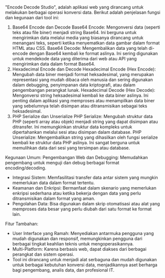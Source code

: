 

"Encode Decode Studio", adalah aplikasi web yang dirancang untuk melakukan berbagai operasi konversi data. Berikut adalah penjelasan fungsi dan kegunaan dari tool ini:

1. Base64 Encode dan Decode
Base64 Encode: Mengonversi data (seperti teks atau file biner) menjadi string Base64. Ini berguna untuk mengirimkan data melalui media yang biasanya dirancang untuk menangani teks, seperti ketika menyematkan data gambar dalam format HTML atau CSS.
Base64 Decode: Mengembalikan data yang telah di-encode dengan Base64 kembali ke format aslinya. Ini sering digunakan untuk mendekode data yang diterima dari web atau API yang mengirimkan data dalam format Base64.
2. Hexadecimal Encode dan Decode
Hexadecimal Encode (Hex Encode): Mengubah data biner menjadi format heksadesimal, yang merupakan representasi yang mudah dibaca oleh manusia dan sering digunakan dalam debugging, penyimpanan data kriptografi, atau dalam pengembangan perangkat lunak.
Hexadecimal Decode (Hex Decode): Mengonversi string heksadesimal kembali ke data biner aslinya. Ini penting dalam aplikasi yang memproses atau menampilkan data biner yang sebelumnya telah disimpan atau ditransmisikan sebagai teks heksadesimal.
3. PHP Serialize dan Unserialize
PHP Serialize: Mengubah struktur data PHP (seperti array atau objek) menjadi string yang dapat disimpan atau ditransfer. Ini memungkinkan struktur data kompleks untuk dipertahankan melalui sesi atau disimpan dalam database.
PHP Unserialize: Mengembalikan string yang dihasilkan oleh fungsi serialize kembali ke struktur data PHP aslinya. Ini sangat berguna untuk memulihkan data dari sesi yang tersimpan atau database.

Kegunaan Umum:
Pengembangan Web dan Debugging: Memudahkan pengembang untuk menguji dan debug berbagai format encoding/decoding.
- Integrasi Sistem: Memfasilitasi transfer data antar sistem yang mungkin memerlukan data dalam format tertentu.
- Keamanan dan Enkripsi: Bermanfaat dalam skenario yang memerlukan enkripsi sederhana atau ketika bekerja dengan data yang perlu ditransmisikan dalam format yang aman.
- Pengolahan Data: Bisa digunakan dalam skrip otomatisasi atau alat yang memproses data besar yang perlu diubah dari satu format ke format lain.

Fitur Tambahan:
- User Interface yang Ramah: Menyediakan antarmuka pengguna yang mudah digunakan dan responsif, memungkinkan pengguna dari berbagai tingkat keahlian teknis untuk mengoperasikannya.
- Multi-Platform: Karena berbasis web, dapat diakses dari berbagai perangkat dan sistem operasi.
- Tool ini dirancang untuk menjadi alat serbaguna dan mudah digunakan untuk berbagai kebutuhan konversi data, menjadikannya aset berharga bagi pengembang, analis data, dan profesional IT.
